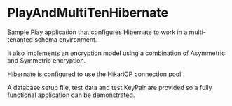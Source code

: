 # PlayAndMultiTenHibernate

Sample Play application that configures Hibernate to work in a multi-tenanted schema environment. 

It also implements an encryption model using a combination of Asymmetric and Symmetric encryption.

Hibernate is configured to use the HikariCP connection pool.

A database setup file, test data and test KeyPair are provided so a fully functional application can be demonstrated.

